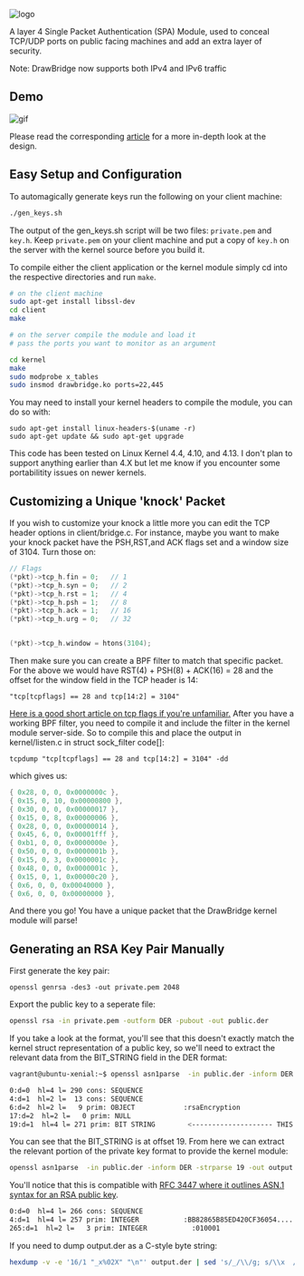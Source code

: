 ![logo](https://github.com/landhb/DrawBridge/blob/master/img/logo.PNG?raw=true)

A layer 4 Single Packet Authentication (SPA) Module, used to conceal TCP/UDP ports on public facing machines and add an extra layer of security. 

Note: DrawBridge now supports both IPv4 and IPv6 traffic

## Demo

![gif](https://github.com/landhb/DrawBridge/blob/master/img/example.gif?raw=true)

Please read the corresponding [article](https://www.landhb.me/posts/bODdK/port-knocking-with-netfilter-kernel-modules/) for a more in-depth look at the design. 

## Easy Setup and Configuration

To automagically generate keys run the following on your client machine:

```bash
./gen_keys.sh
```

The output of the gen_keys.sh script will be two files: `private.pem` and `key.h`. Keep `private.pem` on your client machine and put a copy of `key.h` on the server with the kernel source before you build it. 


To compile either the client application or the kernel module simply cd into the respective directories and run `make`. 

```bash
# on the client machine
sudo apt-get install libssl-dev
cd client
make

# on the server compile the module and load it
# pass the ports you want to monitor as an argument

cd kernel
make
sudo modprobe x_tables
sudo insmod drawbridge.ko ports=22,445 
```

You may need to install your kernel headers to compile the module, you can do so with:

```
sudo apt-get install linux-headers-$(uname -r)
sudo apt-get update && sudo apt-get upgrade
```

This code has been tested on Linux Kernel 4.4, 4.10, and 4.13. I don't plan to support anything earlier than 4.X but let me know if you encounter some portabilitity issues on newer kernels. 

## Customizing a Unique 'knock' Packet

If you wish to customize your knock a little more you can edit the TCP header options in client/bridge.c. For instance, maybe you want to make your knock packet have the PSH,RST,and ACK flags set and a window size of 3104. Turn those on:

```c
// Flags
(*pkt)->tcp_h.fin = 0;   // 1
(*pkt)->tcp_h.syn = 0;   // 2
(*pkt)->tcp_h.rst = 1;   // 4
(*pkt)->tcp_h.psh = 1;   // 8
(*pkt)->tcp_h.ack = 1;   // 16
(*pkt)->tcp_h.urg = 0;   // 32


(*pkt)->tcp_h.window = htons(3104);
```

Then make sure you can create a BPF filter to match that specific packet. For the above we would have RST(4) + PSH(8) + ACK(16) = 28 and the offset for the window field in the TCP header is 14:

```
"tcp[tcpflags] == 28 and tcp[14:2] = 3104"
```

[Here is a good short article on tcp flags if you're unfamiliar.](https://danielmiessler.com/study/tcpflags/) After you have a working BPF filter, you need to compile it and include the filter in the kernel module server-side. So to compile this and place the output in kernel/listen.c in struct sock_filter code[]:

```
tcpdump "tcp[tcpflags] == 28 and tcp[14:2] = 3104" -dd
```

which gives us:

```c
{ 0x28, 0, 0, 0x0000000c },
{ 0x15, 0, 10, 0x00000800 },
{ 0x30, 0, 0, 0x00000017 },
{ 0x15, 0, 8, 0x00000006 },
{ 0x28, 0, 0, 0x00000014 },
{ 0x45, 6, 0, 0x00001fff },
{ 0xb1, 0, 0, 0x0000000e },
{ 0x50, 0, 0, 0x0000001b },
{ 0x15, 0, 3, 0x0000001c },
{ 0x48, 0, 0, 0x0000001c },
{ 0x15, 0, 1, 0x00000c20 },
{ 0x6, 0, 0, 0x00040000 },
{ 0x6, 0, 0, 0x00000000 },
```

And there you go! You have a unique packet that the DrawBridge kernel module will parse!


## Generating an RSA Key Pair Manually

First generate the key pair:

```
openssl genrsa -des3 -out private.pem 2048
```

Export the public key to a seperate file:

```bash
openssl rsa -in private.pem -outform DER -pubout -out public.der
```

If you take a look at the format, you'll see that this doesn't exactly match the kernel struct representation of a public key, so we'll need to extract the relevant data from the BIT_STRING field in the DER format:

```bash
vagrant@ubuntu-xenial:~$ openssl asn1parse  -in public.der -inform DER

0:d=0  hl=4 l= 290 cons: SEQUENCE
4:d=1  hl=2 l=  13 cons: SEQUENCE
6:d=2  hl=2 l=   9 prim: OBJECT            :rsaEncryption
17:d=2  hl=2 l=   0 prim: NULL
19:d=1  hl=4 l= 271 prim: BIT STRING        <-------------------- THIS IS WHAT WE NEED
```

You can see that the BIT_STRING is at offset 19. From here we can extract the relevant portion of the private key format to provide the kernel module:

```bash
openssl asn1parse  -in public.der -inform DER -strparse 19 -out output.der
```

You'll notice that this is compatible with [RFC 3447 where it outlines ASN.1 syntax for an RSA public key](https://tools.ietf.org/html/rfc3447#page-44).

```bash
0:d=0  hl=4 l= 266 cons: SEQUENCE
4:d=1  hl=4 l= 257 prim: INTEGER           :BB82865B85ED420CF36054....
265:d=1  hl=2 l=   3 prim: INTEGER           :010001
```

If you need to dump output.der as a C-style byte string:

```bash
hexdump -v -e '16/1 "_x%02X" "\n"' output.der | sed 's/_/\\/g; s/\\x  //g; s/.*/    "&"/'
```
